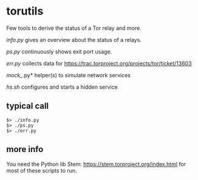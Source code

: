 # torutils
Few tools to derive the status of a Tor relay and more.

*info.py* gives an overview about the status of a relays.

*ps.py* continuously shows exit port usage.

*err.py* collects data for https://trac.torproject.org/projects/tor/ticket/13603

*mock_*.py* helper(s) to simulate network services

*hs.sh* configures and starts a hidden service

## typical call
    $> ./info.py
    $> ./ps.py
    $> ./err.py 

## more info
You need the Python lib Stem: https://stem.torproject.org/index.html for most of these scripts to run.

